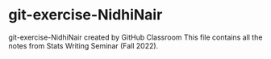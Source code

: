 # git-exercise-NidhiNair
git-exercise-NidhiNair created by GitHub Classroom
This file contains all the notes from Stats Writing Seminar (Fall 2022).
